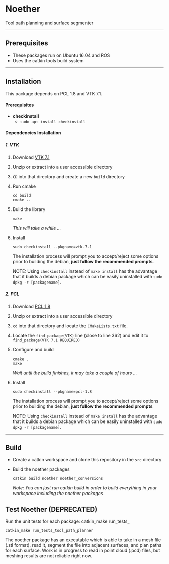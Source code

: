 # Noether

Tool path planning and surface segmenter

---
## Prerequisites
- These packages run on Ubuntu 16.04 and ROS
- Uses the catkin tools build system

---
## Installation

This package depends on PCL 1.8 and VTK 7.1. 

#### Prerequisites
- **checkinstall**
    - `sudo apt install checkinstall`

#### Dependencies Installation
##### 1. VTK
1. Download [VTK 7.1](https://github.com/Kitware/VTK/releases/tag/v7.1.0)
2. Unzip or extract into a user accessible directory
3. `CD` into that directory and create a new `build` directory
4. Run cmake
    ```
    cd build
    cmake ..
    ```
1. Build the library
    ```
    make
    ```
    _This will take a while ..._
2. Install 
    ```
    sudo checkinstall --pkgname=vtk-7.1
    ```
    The installation process will prompt you to accept/reject some options prior to building the debian, **just follow the recommended prompts**.
    
    NOTE: Using `checkinstall` instead of `make install` has the advantage that it builds a debian package which can be easily uninstalled with `sudo dpkg -r [packagename]`.
    
##### 2. PCL 
1. Download [PCL 1.8](https://github.com/PointCloudLibrary/pcl/releases/tag/pcl-1.8.0)
2. Unzip or extract into a user accessible directory
3. `cd` into that directory and locate the `CMakeLists.txt` file.
4. Locate the `find package(VTK)` line (close to line 362) and edit it to `find_package(VTK 7.1 REQUIRED)`
5. Configure and build
    ```
    cmake .
    make
    ```
    _Wait until the build finishes, it may take a couple of hours ..._
1. Install 
    ```
    sudo checkinstall --pkgname=pcl-1.8
    ```
    The installation process will prompt you to accept/reject some options prior to building the debian, **just follow the recommended prompts**
    
    NOTE: Using `checkinstall` instead of `make install` has the advantage that it builds a debian package which can be easily uninstalled with `sudo dpkg -r [packagename]`.

---
## Build
- Create a catkin workspace and clone this repository in the `src` directory
- Build the noether packages
  ```
  catkin build noether noether_conversions
  ```
  
  _Note: You can just run catkin build in order to build everything in your workspace including the noether packages_

## Test Noether (DEPRECATED)
Run the unit tests for each package:
catkin_make run_tests_<package-name>
```
catkin_make run_tests_tool_path_planner
```

The noether package has an executable which is able to take in a mesh file (.stl format), read it, segment the file into adjacent surfaces,
and plan paths for each surface.  Work is in progress to read in point cloud (.pcd) files, but meshing results are not reliable right now.

